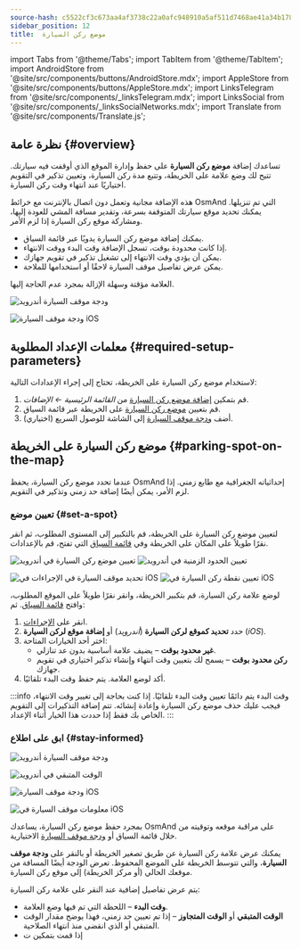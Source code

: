 ```yaml
---
source-hash: c5522cf3c673aa4af3738c22a0afc948910a5af511d7468ae41a34b1784474ea
sidebar_position: 12
title:  موضع ركن السيارة
---
```

import Tabs from '@theme/Tabs';
import TabItem from '@theme/TabItem';
import AndroidStore from '@site/src/components/buttons/AndroidStore.mdx';
import AppleStore from '@site/src/components/buttons/AppleStore.mdx';
import LinksTelegram from '@site/src/components/_linksTelegram.mdx';
import LinksSocial from '@site/src/components/_linksSocialNetworks.mdx';
import Translate from '@site/src/components/Translate.js';



## نظرة عامة {#overview}

تساعدك إضافة **موضع ركن السيارة** على حفظ وإدارة الموقع الذي أوقفت فيه سيارتك. تتيح لك وضع علامة على الخريطة، وتتبع مدة ركن السيارة، وتعيين تذكير في التقويم اختياريًا عند انتهاء وقت ركن السيارة.

هذه الإضافة مجانية وتعمل دون اتصال بالإنترنت مع خرائط OsmAnd التي تم تنزيلها. يمكنك تحديد موقع سيارتك المتوقفة بسرعة، وتقدير مسافة المشي للعودة إليها، ومشاركة موقع ركن السيارة إذا لزم الأمر.

- يمكنك إضافة موضع ركن السيارة يدويًا عبر قائمة السياق.
- إذا كانت محدودة بوقت، تسجل الإضافة وقت البدء ووقت الانتهاء.
- يمكن أن يؤدي وقت الانتهاء إلى تشغيل تذكير في تقويم جهازك.
- يمكن عرض تفاصيل موقف السيارة لاحقًا أو استخدامها للملاحة.

العلامة مؤقتة وسهلة الإزالة بمجرد عدم الحاجة إليها.

<Tabs groupId="operating-systems" queryString="current-os">

<TabItem value="android" label="أندرويد">

![ودجة موقف السيارة أندرويد](@site/static/img/plugins/parking/parking_widget_android.png)

</TabItem>

<TabItem value="ios" label="iOS">

![ودجة موقف السيارة iOS](@site/static/img/plugins/parking/parking_widget_ios.png)

</TabItem>

</Tabs>


## معلمات الإعداد المطلوبة {#required-setup-parameters}

لاستخدام موضع ركن السيارة على الخريطة، تحتاج إلى إجراء الإعدادات التالية:

1. قم بتمكين [إضافة موضع ركن السيارة](../plugins/index.md#enable--disable) من *القائمة الرئيسية ← الإضافات*.
2. قم بتعيين [موضع ركن السيارة](#set-a-spot) على الخريطة عبر قائمة السياق.
3. (اختياري) أضف [ودجة موقف السيارة](#parking-widget) إلى الشاشة للوصول السريع.


## موضع ركن السيارة على الخريطة {#parking-spot-on-the-map}

عندما تحدد موضع ركن السيارة، يحفظ OsmAnd إحداثياته الجغرافية مع طابع زمني. إذا لزم الأمر، يمكن أيضًا إضافة حد زمني وتذكير في التقويم.


### تعيين موضع {#set-a-spot}

لتعيين موضع ركن السيارة على الخريطة، قم بالتكبير إلى المستوى المطلوب، ثم انقر نقرًا طويلاً على المكان على الخريطة وفي [قائمة السياق](../map/map-context-menu.md) التي تفتح، قم بالإعدادات.

<Tabs groupId="operating-systems" queryString="current-os">

<TabItem value="android" label="أندرويد">

![تعيين موضع ركن السيارة في أندرويد](@site/static/img/plugins/parking/and_set_p_point_limit.png) ![تعيين الحدود الزمنية في أندرويد](@site/static/img/plugins/parking/and_set_p_point4_.png)

</TabItem>

<TabItem value="ios" label="iOS">

![تحديد موقف السيارة في الإجراءات في iOS](@site/static/img/plugins/parking/ios_set_p_point2.png)  ![تعيين نقطة ركن السيارة في iOS](@site/static/img/plugins/parking/ios_set_p_point3_-2.png)

</TabItem>

</Tabs>

لوضع علامة ركن السيارة، قم بتكبير الخريطة، وانقر نقرًا طويلاً على الموقع المطلوب، وافتح [قائمة السياق](../map/map-context-menu.md). ثم:

1. انقر على [الإجراءات](../map/map-context-menu#actions).
2. حدد **تحديد كموقع لركن السيارة** (*أندرويد*) أو **إضافة موقع لركن السيارة** (*iOS*).
3. اختر أحد الخيارات المتاحة:
   - **غير محدود بوقت** – يضيف علامة أساسية بدون عد تنازلي.
   - **ركن محدود بوقت** – يسمح لك بتعيين وقت انتهاء وإنشاء تذكير اختياري في تقويم جهازك.
4. أكد لوضع العلامة. يتم حفظ وقت البدء تلقائيًا.

:::info وقت البدء
يتم دائمًا تعيين وقت البدء تلقائيًا. إذا كنت بحاجة إلى تغيير وقت الانتهاء، فيجب عليك حذف موضع ركن السيارة وإعادة إنشائه. تتم إضافة التذكيرات إلى التقويم الخاص بك فقط إذا حددت هذا الخيار أثناء الإعداد.
:::


### ابق على اطلاع {#stay-informed}

<Tabs groupId="operating-systems" queryString="current-os">

<TabItem value="android" label="أندرويد">

![ودجة موقف السيارة أندرويد](@site/static/img/plugins/parking/parking_widget_android.png)

![الوقت المتبقي في أندرويد](@site/static/img/plugins/parking/and_parking_info_left.png)

</TabItem>

<TabItem value="ios" label="iOS">

![ودجة موقف السيارة iOS](@site/static/img/plugins/parking/parking_widget_ios.png)

![معلومات موقف السيارة في iOS](@site/static/img/plugins/parking/ios_parking_info.png)


</TabItem>

</Tabs>

بمجرد حفظ موضع ركن السيارة، يساعدك OsmAnd على مراقبة موقعه وتوقيته من خلال قائمة السياق أو [ودجة موقف السيارة](#parking-widget) الاختيارية.

يمكنك عرض علامة ركن السيارة عن طريق تصغير الخريطة أو بالنقر على **ودجة موقف السيارة**، والتي تتوسط الخريطة على الموضع المحفوظ. تعرض الودجة أيضًا المسافة من موقعك الحالي (أو مركز الخريطة) إلى موقع ركن السيارة.

يتم عرض تفاصيل إضافية عند النقر على علامة ركن السيارة:

- **وقت البدء** – اللحظة التي تم فيها وضع العلامة.
- **الوقت المتبقي** أو **الوقت المتجاوز** – إذا تم تعيين حد زمني، فهذا يوضح مقدار الوقت المتبقي أو الذي انقضى منذ انتهاء الصلاحية.
- إذا قمت بتمكين ت